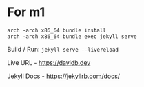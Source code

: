 

# For m1

```
arch -arch x86_64 bundle install
arch -arch x86_64 bundle exec jekyll serve 
```


Build / Run:   `jekyll serve --livereload `


Live URL - https://davidb.dev


Jekyll Docs - https://jekyllrb.com/docs/




